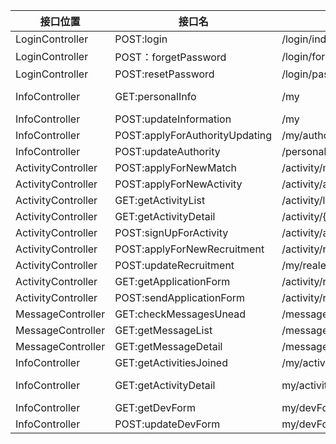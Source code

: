 |接口位置|接口名|映射地址|参数|返回值|
|--------|------|---------|----|------|
|LoginController|POST:login|/login/index|id(String), password(String),VerificationCode(String)|succeed(Boolean),msg(String)|
|LoginController|POST：forgetPassword|/login/forgetPassword||succeed(Boolean)|
|LoginController|POST:resetPassword|/login/password_reset|newPassword(String), verificationCode(String)|succeed(Boolean)|
|InfoController |GET:personalInfo|/my||id(String),activitiesJoined(Activity[]),activitiesReleased(Activity[]),name(String),clazz(String),roles(String[]),contactInfo(String), developmentEvaluation(String)|
|InfoController |POST:updateInformation|/my|name(String),class(String),Contactinformation(String), Developmentevaluation(String)|succeed(Boolean)|
|InfoController |POST:applyForAuthorityUpdating|/my/authority|targetAuthority(String)|succeed(Boolean)|
|InfoController |POST:updateAuthority|/personalInfo|identity(String)|succeed(Boolean)|
|ActivityController|POST:applyForNewMatch|/activity/match/new|name(String),content(string),wayToRegister(string),regStartDate(string),regEndDate(string),limitedNumber(int)|succeed(Boolean)|
|ActivityController|POST:applyForNewActivity|/activity/activity/new|name(String),type(string),content(string),wayToRegister(string),regStartDate(string),regEndDate(string),limitedNumber(int)|succeed(Boolean)|
|ActivityController|GET:getActivityList|/activity/list||activities(map(name(string),startDate(string),endDate(String),limited(int))|
|ActivityController|GET:getActivityDetail|/activity/{activityId}||activity(Activity)|
|ActivityController|POST:signUpForActivity|/activity/activity/{activityId}||succeed(Boolean)|
|ActivityController|POST:applyForNewRecruitment |/activity/recruitment/new|name(String),type(string),content(string),regStartDate(string),regEndDate(string),limitedNumber(int),details(String)|succeed(Boolean)|
|ActivityController|POST:updateRecruitment |/my/realeased/{activityId}|name(String),type(string),content(string),regStartDate(string),regEndDate(string),limitedNumber(int),details(String)|succeed(Boolean)|
|ActivityController|GET:getApplicationForm|/activity/recruitment/form/{activityId}||name(String), grade(String), phoneNumber(String), qqNumber(String), weChatNumber(String)|
|ActivityController|POST:sendApplicationForm|/activity/recruitment/form|activityId(String), description(String)|succeed(Boolean)|
|MessageController |GET:checkMessagesUnead|/message/check||haveMessageUnread(Boolean)|
|MessageController |GET:getMessageList|/message/list||array(id(Long), title(String), isRead(Boolean), releasedTime(Date))|
|MessageController |GET:getMessageDetail|/message/{messageId}||title(String), content(String), isRead(Boolean), releasedTime(Date)|
|InfoController|GET:getActivitiesJoined|/my/activitiesJoined/list||array(id(Long), name(String), initTime(Date))|
|InfoController|GET:getActivityDetail|my/activitiesJoined/{activityId}||id(Long), name(String), content(String), kind(String), type(String), wayToRegister(String), regStartDate(Date), regEndDate(Date), initTime(Date)|
|InfoController|GET:getDevForm|my/devForm||devForm|
|InfoController|POST:updateDevForm|my/devForm|devForm|succeed(Boolean)|
